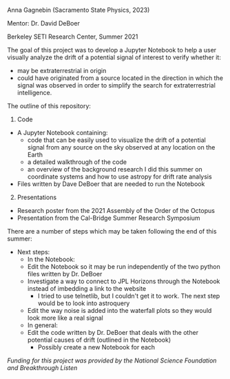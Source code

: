 Anna Gagnebin (Sacramento State Physics, 2023)

Mentor: Dr. David DeBoer

Berkeley SETI Research Center, Summer 2021

The goal of this project was to develop a Jupyter Notebook to help a user visually analyze the drift of a potential signal of interest to verify whether it: 
- may be extraterrestrial in origin
- could have originated from a source located in the direction in which the signal was observed
in order to simplify the search for extraterrestrial intelligence.

The outline of this repository:
1. Code
- A Jupyter Notebook containing:
  - code that can be easily used to visualize the drift of a potential signal from any source on the sky observed at any location on the Earth
  - a detailed walkthrough of the code
  - an overview of the background research I did this summer on coordinate systems and how to use astropy for drift rate analysis
- Files written by Dave DeBoer that are needed to run the Notebook
2. Presentations
- Research poster from the 2021 Assembly of the Order of the Octopus
- Presentation from the Cal-Bridge Summer Research Symposium

There are a number of steps which may be taken following the end of this summer:
- Next steps:
  - In the Notebook:
   - Edit the Notebook so it may be run independently of the two python files written by Dr. DeBoer
   - Investigate a way to connect to JPL Horizons through the Notebook instead of imbedding a link to the website
     - I tried to use telnetlib, but I couldn't get it to work. The next step would be to look into astroquery
   - Edit the way noise is added into the waterfall plots so they would look more like a real signal
  - In general:
   - Edit the code written by Dr. DeBoer that deals with the other potential causes of drift (outlined in the Notebook)
      - Possibly create a new Notebook for each

<i> Funding for this project was provided by the National Science Foundation and Breakthrough Listen </i>

